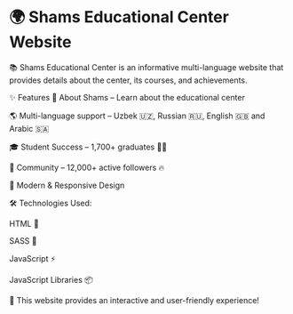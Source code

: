 <h1>🌍 Shams Educational Center Website</h1>
📚 Shams Educational Center is an informative multi-language website that provides details about the center, its courses, and achievements.

✨ Features
🏫 About Shams – Learn about the educational center

🌎 Multi-language support – Uzbek 🇺🇿, Russian 🇷🇺, English 🇬🇧 and Arabic 🇸🇦

🎓 Student Success – 1,700+ graduates 🧑‍🎓

👥 Community – 12,000+ active followers 🔥

🎨 Modern & Responsive Design

🛠 Technologies Used:

HTML 📄

SASS 🎨

JavaScript ⚡

JavaScript Libraries 📦

🚀 This website provides an interactive and user-friendly experience!
